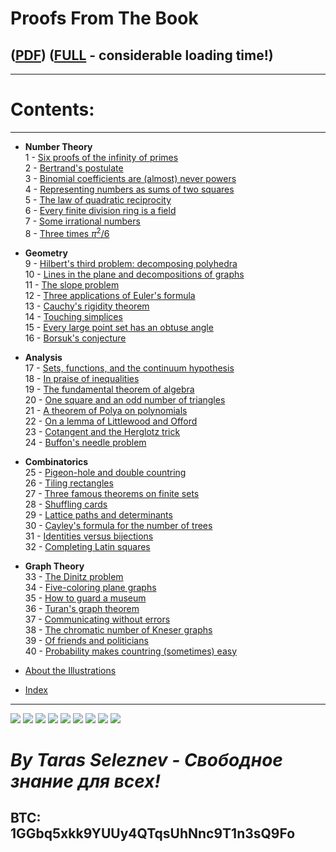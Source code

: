 # Proofs From The Book     
## ([PDF](/Proofs%20from%20THE%20BOOK.pdf)) ([FULL](/full) - considerable loading time!)

---------

# Contents:

---------

* **Number Theory**      
  1 - [Six proofs of the infinity of primes](/1)      
  2 - [Bertrand's postulate](/2)            
  3 - [Binomial coefficients are (almost) never powers](/3)      
  4 - [Representing numbers as sums of two squares](/4)                  
  5 - [The law of quadratic reciprocity](/5)                  
  6 - [Every finite division ring is a field](/6)                  
  7 - [Some irrational numbers](/7)                  
  8 - [Three times $\pi^2/6$](/8)                  
  
* **Geometry**            
  9 - [Hilbert's third problem: decomposing polyhedra](/9)                  
  10 - [Lines in the plane and decompositions of graphs](/10)                  
  11 - [The slope problem](/11)                  
  12 - [Three applications of Euler's formula](/12)                  
  13 - [Cauchy's rigidity theorem](/13)                  
  14 - [Touching simplices](/14)                  
  15 - [Every large point set has an obtuse angle](/15)                  
  16 - [Borsuk's conjecture](/16)                  
              
* **Analysis**            
  17 - [Sets, functions, and the continuum hypothesis](/17)            
  18 - [In praise of inequalities](/18)            
  19 - [The fundamental theorem of algebra](/19)            
  20 - [One square and an odd number of triangles](/20)            
  21 - [A theorem of Polya on polynomials](/21)            
  22 - [On a lemma of Littlewood and Offord](/22)            
  23 - [Cotangent and the Herglotz trick](/23)            
  24 - [Buffon's needle problem](/24)            
  
* **Combinatorics**            
  25 - [Pigeon-hole and double countring](/25)            
  26 - [Tiling rectangles](/26)            
  27 - [Three famous theorems on finite sets](/27)      
  28 - [Shuffling cards](/28)      
  29 - [Lattice paths and determinants](/29)      
  30 - [Cayley's formula for the number of trees](/30)      
  31 - [Identities versus bijections](/31)       
  32 - [Completing Latin squares](/32)      
  
* **Graph Theory**      
  33 - [The Dinitz problem](/33)      
  34 - [Five-coloring plane graphs](/34)      
  35 - [How to guard a museum](/35)      
  36 - [Turan's graph theorem](/36)      
  37 - [Communicating without errors](/37)      
  38 - [The chromatic number of Kneser graphs](/38)      
  39 - [Of friends and politicians](/39)      
  40 - [Probability makes countring (sometimes) easy](/40)      
  
* [About the Illustrations](/illustrations)

* [Index](/ind)

---------

![](/img/proofs-from-the-book-001.jpg)
![](/img/proofs-from-the-book-002.jpg)
![](/img/proofs-from-the-book-003.jpg)
![](/img/proofs-from-the-book-004.jpg)
![](/img/proofs-from-the-book-005.jpg)
![](/img/proofs-from-the-book-006.jpg)
![](/img/proofs-from-the-book-007.jpg)
![](/img/proofs-from-the-book-008.jpg)
![](/img/proofs-from-the-book-009.jpg)

# ***By Taras Seleznev - Свободное знание для всех!***

## BTC: 1GGbq5xkk9YUUy4QTqsUhNnc9T1n3sQ9Fo
